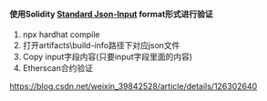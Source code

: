 #### 使用Solidity [Standard Json-Input](https://solidity.readthedocs.io/en/v0.5.8/using-the-compiler.html#compiler-input-and-output-json-description) format形式进行验证

1. npx hardhat compile
2. 打开artifacts\build-info路径下对应json文件
3. Copy input字段内容(只要input字段里面的内容)
4. Etherscan合约验证



https://blog.csdn.net/weixin_39842528/article/details/126302640